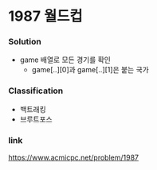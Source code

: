 # 1987 월드컵

### Solution
* game 배열로 모든 경기를 확인
    * game[..][0]과 game[..][1]은 붙는 국가

### Classification
* 백트래킹
* 브루트포스

### link
https://www.acmicpc.net/problem/1987
